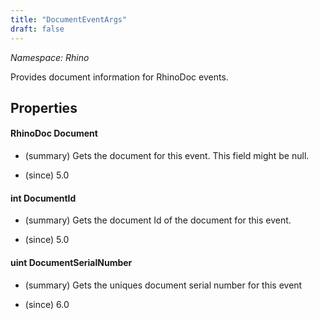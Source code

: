 ```yaml
---
title: "DocumentEventArgs"
draft: false
---
```


*Namespace: Rhino*

   Provides document information for RhinoDoc events.
   
## Properties
#### RhinoDoc Document
- (summary) 
     Gets the document for this event. This field might be null.
     
- (since) 5.0
#### int DocumentId
- (summary) 
     Gets the document Id of the document for this event.
     
- (since) 5.0
#### uint DocumentSerialNumber
- (summary) 
     Gets the uniques document serial number for this event
     
- (since) 6.0
